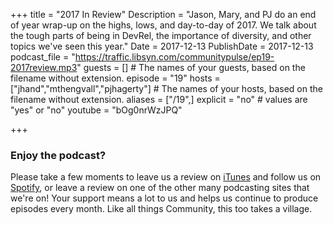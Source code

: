 +++
title = "2017 In Review"
Description = "Jason, Mary, and PJ do an end of year wrap-up on the highs, lows, and day-to-day of 2017. We talk about the tough parts of being in DevRel, the importance of diversity, and other topics we've seen this year."
Date = 2017-12-13
PublishDate = 2017-12-13
podcast_file = "https://traffic.libsyn.com/communitypulse/ep19-2017review.mp3"
guests = [] # The names of your guests, based on the filename without extension.
episode = "19"
hosts = ["jhand","mthengvall","pjhagerty"] # The names of your hosts, based on the filename without extension.
aliases = ["/19",]
explicit = "no" # values are "yes" or "no"
youtube = "bOg0nrWzJPQ"

+++

### Enjoy the podcast?
Please take a few moments to leave us a review on [iTunes](https://itunes.apple.com/us/podcast/community-pulse/id1218368182?mt=2) and follow us on [Spotify](https://open.spotify.com/show/3I7g5WfMSgpWu38zZMjet?si=565TMb81SaWwrJYbAIeOxQ), or leave a review on one of the other many podcasting sites that we're on! Your support means a lot to us and helps us continue to produce episodes every month. Like all things Community, this too takes a village.
